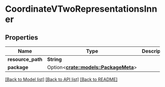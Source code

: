 # CoordinateVTwoRepresentationsInner

## Properties

Name | Type | Description | Notes
------------ | ------------- | ------------- | -------------
**resource_path** | **String** |  | 
**package** | Option<[**crate::models::PackageMeta**](PackageMeta.md)> |  | [optional]

[[Back to Model list]](../README.md#documentation-for-models) [[Back to API list]](../README.md#documentation-for-api-endpoints) [[Back to README]](../README.md)


